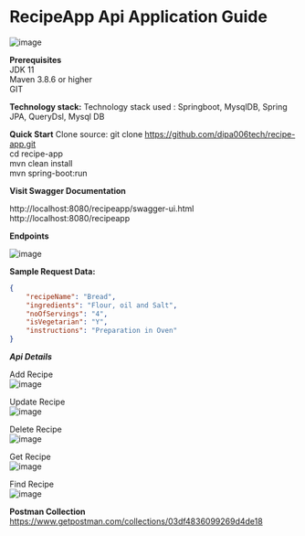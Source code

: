 # RecipeApp Api Application Guide





![image](https://user-images.githubusercontent.com/113394813/189920614-2a5ed3f8-cd7e-4bfd-96bf-1925638c9780.png)


**Prerequisites**  
      JDK 11  
      Maven 3.8.6 or higher  
      GIT  

**Technology stack:**
   Technology stack used : Springboot, MysqlDB, Spring JPA, QueryDsl, Mysql DB

**Quick Start**
 Clone source: git clone https://github.com/dipa006tech/recipe-app.git  
 cd recipe-app  
 mvn clean install  
 mvn spring-boot:run  
 
 **Visit Swagger Documentation**
 
http://localhost:8080/recipeapp/swagger-ui.html
http://localhost:8080/recipeapp

**Endpoints**

![image](https://user-images.githubusercontent.com/113394813/189932446-ca7df273-bfac-46d4-988a-53f152d052cb.png)



**Sample Request Data:**
```json
{
    "recipeName": "Bread",
    "ingredients": "Flour, oil and Salt",
    "noOfServings": "4",
    "isVegetarian": "Y",
    "instructions": "Preparation in Oven"
}
```
***Api Details***  

Add Recipe  
![image](https://user-images.githubusercontent.com/113394813/189933012-9c213258-ed4c-42cd-9ab5-e66cf753c8fd.png)

Update Recipe  
![image](https://user-images.githubusercontent.com/113394813/189933196-6e97d76b-90f0-4b0d-84ac-623b871a4484.png)

Delete Recipe  
![image](https://user-images.githubusercontent.com/113394813/189933298-e7b9880d-474f-4719-a549-1804480d6d4b.png)

Get Recipe  
![image](https://user-images.githubusercontent.com/113394813/189933524-aaa24318-098d-4c2a-a20e-883b3cdfeb6d.png)

Find Recipe  
![image](https://user-images.githubusercontent.com/113394813/189933700-e5dfd0ca-037b-4f7f-a141-f0a59dc7cc5a.png)  

**Postman Collection**
https://www.getpostman.com/collections/03df4836099269d4de18







